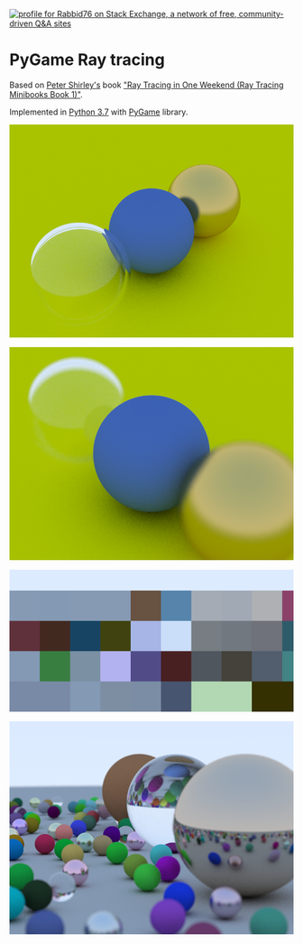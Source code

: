 <a href="https://stackexchange.com/users/7322082/rabbid76"><img src="https://stackexchange.com/users/flair/7322082.png" width="208" height="58" alt="profile for Rabbid76 on Stack Exchange, a network of free, community-driven Q&amp;A sites" title="profile for Rabbid76 on Stack Exchange, a network of free, community-driven Q&amp;A sites" /></a>

# PyGame Ray tracing

Based on [Peter Shirley's](https://research.nvidia.com/person/peter-shirley) book ["Ray Tracing in One Weekend (Ray Tracing Minibooks Book 1)"](https://www.goodreads.com/book/show/28794030-ray-tracing-in-one-weekend).

Implemented in [Python 3.7](https://www.python.org/) with [PyGame](https://www.pygame.org/wiki/about) library.

![intersect line and line](rendering/rendering_1.png)

![intersect line and line](rendering/rendering_2.png)

![intersect line and line](rendering/capture_1.gif)

![intersect line and line](rendering/rendering_3.png)